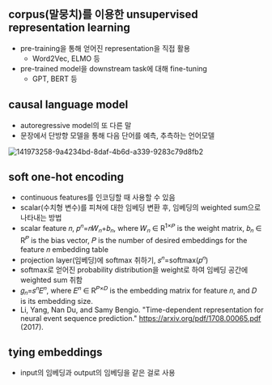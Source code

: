  ## corpus(말뭉치)를 이용한 unsupervised representation learning
  * pre-training을 통해 얻어진 representation을 직접 활용
    * Word2Vec, ELMO 등
  * pre-trained model을 downstream task에 대해 fine-tuning
    * GPT, BERT 등
 ## causal language model
  * autoregressive model의 또 다른 말
  * 문장에서 단방향 모델을 통해 다음 단어를 예측, 추측하는 언어모델
  
![141973258-9a4234bd-8daf-4b6d-a339-9283c79d8fb2](https://user-images.githubusercontent.com/61625764/141973258-9a4234bd-8daf-4b6d-a339-9283c79d8fb2.png)
 ## soft one-hot encoding
  * continuous features를 인코딩할 때 사용할 수 있음
  * scalar(수치형 변수)를 피쳐에 대한 임베딩 변환 후, 임베딩의 weighted sum으로 나타내는 방법
  * scalar feature 𝑛, 𝑝<sup>𝑛</sup>=𝑛𝑊<sub>𝑛</sub>+𝑏<sub>𝑛</sub>, where 𝑊<sub>𝑛</sub> ∈ R<sup>1×𝑃</sup> is the weight matrix, 𝑏<sub>𝑛</sub> ∈ R<sup>𝑃</sup> is the bias vector, 𝑃 is the number of desired embeddings for the feature 𝑛 embedding table
  * projection layer(임베딩)에 softmax 취하기, 𝑠<sup>𝑛</sup>=softmax(𝑝<sup>𝑛</sup>)
  * softmax로 얻어진 probability distribution을 weight로 하여 임베딩 공간에 weighted sum 취함
  * 𝑔<sub>𝑛</sub>=𝑠<sup>𝑛</sup>𝐸<sup>𝑛</sup>, where 𝐸<sup>𝑛</sup> ∈ R<sup>𝑃×𝐷</sup> is the embedding matrix for feature 𝑛, and 𝐷 is its embedding size.
  * Li, Yang, Nan Du, and Samy Bengio. "Time-dependent representation for neural event sequence prediction." https://arxiv.org/pdf/1708.00065.pdf (2017).
 ## tying embeddings
  * input의 임베딩과 output의 임베딩을 같은 걸로 사용
